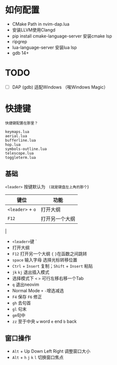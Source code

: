# 如何配置
- CMake Path in nvim-dap.lua
- 安装LLVM使用Clangd
- pip install cmake-language-server 安装cmake lsp
- ripgrep
- lua-language-server 安装lua lsp
- gdb 14+

# TODO

- [ ] DAP (gdb) 适配Windows （唉Windows Magic）

# 快捷键

    快捷键配置在那里？

    keymaps.lua
    aerial.lua
    bufferline.lua
    hop.lua
    symbols-outline.lua
    telescope.lua
    toggleterm.lua

## 基础

`<leader>` 按键默认为 ` (就是键盘左上角的那个`)

| 键位         | 功能 |
| ----------- | ----------- |
| `<leader>` + `o`      | 打开大纲       |
| `F12`   | 打开另一个大纲        | 
| 
- `<leader>`键 `
- 打开大纲
- `F12` 打开另一个大纲 `{` `}`在函数之间跳转
- `space` 输入字母 选择光标转移位置
- `Ctrl` + `Insert` 复制；`Shift` + `Insert` 粘贴
- `jk` `kj` 退出插入模式
- 选择模式下 `<` `>` 可行左移右移一个Tab
- `q` 退出neovim
- Normal Mode `+` `-`增选减选
- `F4` 保存 `F6` 修正
- `gh` 去句首 
- `gl` 句末 
- `gm`句中
- `zz` 至于中央 `w` word `e` end `b` back


## 窗口操作
- `Alt` + Up Down Left Right 调整窗口大小
- `Alt` + `h` `j` `k` `l` 切换窗口焦点

